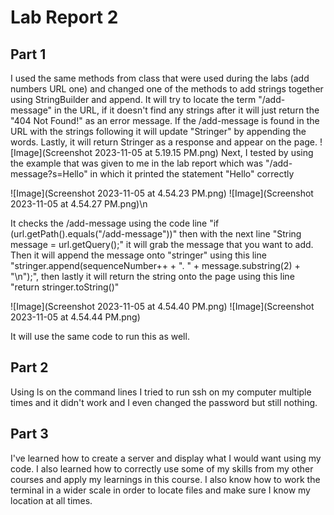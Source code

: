# Lab Report 2

## Part 1
I used the same methods from class that were used during the labs (add numbers URL one) and changed one of the methods to add strings together using StringBuilder and append. It will try to locate the term "/add-message" in the URL, if it doesn't find any strings after it will just return the "404 Not Found!" as an error message. If the /add-message is found in the URL with the strings following it will update "Stringer" by appending the words. Lastly, it will return Stringer as a response and appear on the page.
![Image](Screenshot 2023-11-05 at 5.19.15 PM.png)
Next, I tested by using the example that was given to me in the lab report which was "/add-message?s=Hello" in which it printed the statement "Hello" correctly

![Image](Screenshot 2023-11-05 at 4.54.23 PM.png)
![Image](Screenshot 2023-11-05 at 4.54.27 PM.png)\n

It checks the /add-message using the code line "if (url.getPath().equals("/add-message"))" then with the next line "String message = url.getQuery();" it will grab the message that you want to add. Then it will append the message onto "stringer" using this line "stringer.append(sequenceNumber++ + ". " + message.substring(2) + "\n");", then lastly it will return the string onto the page using this line "return stringer.toString()"

![Image](Screenshot 2023-11-05 at 4.54.40 PM.png)
![Image](Screenshot 2023-11-05 at 4.54.44 PM.png)

It will use the same code to run this as well.

## Part 2
Using ls on the command lines
I tried to run ssh on my computer multiple times and it didn't work and I even changed the password but still nothing.

## Part 3
I've learned how to create a server and display what I would want using my code. I also learned how to correctly use some of my skills from my other courses and apply my learnings in this course. I also know how to work the terminal in a wider scale in order to locate files and make sure I know my location at all times.
